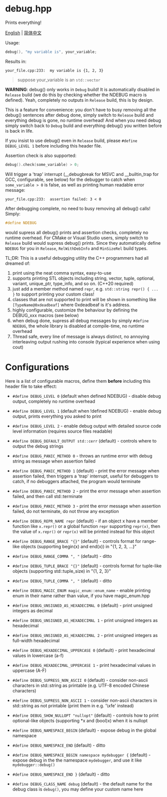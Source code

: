 # debug.hpp

Prints everything!

[English](README.md) | [简体中文](README.zh_CN.md)

Usage:
```cpp
debug(), "my variable is", your_variable;
```

Results in:
```
your_file.cpp:233:  my variable is {1, 2, 3}
```

> suppose your_variable is an `std::vector`

**WARNING**: debug() only works in `Debug` build! It is automatically disabled in `Release` build (we do this by checking whether the NDEBUG macro is defined). Yeah, completely no outputs in `Release` build, this is by design.

This is a feature for convenience: you don't have to busy removing all the debug() sentences after debug done, simply switch to `Release` build and everything debug is gone, no runtime overhead! And when you need debug simply switch back to `Debug` build and everything debug() you written before is back in life.

If you insist to use debug() even in `Release` build, please `#define DEBUG_LEVEL 1` before including this header file.


Assertion check is also supported:
```cpp
debug().check(some_variable) > 0;
```

Will trigger a 'trap' interrupt (__debugbreak for MSVC and __builtin_trap for GCC, configurable, see below) for the debugger to catch when `some_variable > 0` is false, as well as printing human readable error message:
```
your_file.cpp:233:  assertion failed: 3 < 0
```


After debugging complete, no need to busy removing all debug() calls! Simply:
```cpp
#define NDEBUG
```
would supress all debug() prints and assertion checks, completely no runtime overhead. For CMake or Visual Studio users, simply switch to `Release` build would supress debug() prints. Since they automatically define `NDEBUG` for you in `Release`, `RelWithDebInfo` and `MinSizeRel` build types.


TL;DR: This is a useful debugging utility the C++ programmers had all dreamed of:

1. print using the neat comma syntax, easy-to-use
2. supports printing STL objects including string, vector, tuple, optional, variant, unique_ptr, type_info, and so on. (C++20 required)
3. just add a member method named `repr`, e.g. `std::string repr() { ... }` to support printing your custom class!
4. classes that are not supported to print will be shown in something like `[TypeName@0xdeadbeaf]` where 0xdeadbeaf is it's address.
5. highly configurable, customize the behaviour by defining the DEBUG_xxx macros (see below)
6. when debug done, supress all debug messages by simply `#define NDEBUG`, the whole library is disabled at compile-time, no runtime overhead
7. Thread safe, every line of message is always distinct, no annoying interleaving output rushing into console (typical experience when using cout)


# Configurations

Here is a list of configurable macros, define them **before** including this header file to take effect:

* `#define DEBUG_LEVEL 0` (default when defined NDEBUG) - disable debug output, completely no runtime overhead
* `#define DEBUG_LEVEL 1` (default when !defined NDEBUG) - enable debug output, prints everything you asked to print
* `#define DEBUG_LEVEL 2` - enable debug output with detailed source code level information (requires source files readable)

* `#define DEBUG_DEFAULT_OUTPUT std::cerr` (default) - controls where to output the debug strings

* `#define DEBUG_PANIC_METHOD 0` - throws an runtime error with debug string as message when assertion failed
* `#define DEBUG_PANIC_METHOD 1` (default) - print the error message when assertion failed, then triggers a 'trap' interrupt, useful for debuggers to catch, if no debuggers attached, the program would terminate
* `#define DEBUG_PANIC_METHOD 2` - print the error message when assertion failed, and then call std::terminate
* `#define DEBUG_PANIC_METHOD 3` - print the error message when assertion failed, do not terminate, do not throw any exception

* `#define DEBUG_REPR_NAME repr` (default) - if an object x have a member function like `x.repr()` or a global function `repr` supporting `repr(x)`, then the value of `x.repr()` or `repr(x)` will be printed instead for this object

* `#define DEBUG_RANGE_BRACE "{}"` (default) - controls format for range-like objects (supporting begin(x) and end(x)) in "{1, 2, 3, ...}"
* `#define DEBUG_RANGE_COMMA ", "` (default) - ditto

* `#define DEBUG_TUPLE_BRACE "{}"` (default) - controls format for tuple-like objects (supporting std::tuple_size<X>) in "{1, 2, 3}"
* `#define DEBUG_TUPLE_COMMA ", "` (default) - ditto

* `#define DEBUG_MAGIC_ENUM magic_enum::enum_name` - enable printing enum in their name rather than value, if you have magic_enum.hpp

* `#define DEBUG_UNSIGNED_AS_HEXADECIMAL 0` (default) - print unsigned integers as decimal
* `#define DEBUG_UNSIGNED_AS_HEXADECIMAL 1` - print unsigned integers as hexadecimal
* `#define DEBUG_UNSIGNED_AS_HEXADECIMAL 2` - print unsigned integers as full-width hexadecimal

* `#define DEBUG_HEXADECIMAL_UPPERCASE 0` (default) - print hexadecimal values in lowercase (a-f)
* `#define DEBUG_HEXADECIMAL_UPPERCASE 1` - print hexadecimal values in uppercase (A-F)

* `#define DEBUG_SUPRESS_NON_ASCII 0` (default) - consider non-ascii characters in std::string as printable (e.g. UTF-8 encoded Chinese characters)
* `#define DEBUG_SUPRESS_NON_ASCII 1` - consider non-ascii characters in std::string as not printable (print them in e.g. '\xfe' instead)

* `#define DEBUG_SHOW_NULLOPT "nullopt"` (default) - controls how to print optional-like objects (supporting *x and (bool)x) when it is nullopt

* `#define DEBUG_NAMESPACE_BEGIN` (default) - expose debug in the global namespace
* `#define DEBUG_NAMESPACE_END` (default) - ditto

* `#define DEBUG_NAMESPACE_BEGIN namespace mydebugger {` (default) - expose debug in the the namespace `mydebugger`, and use it like `mydebugger::debug()`
* `#define DEBUG_NAMESPACE_END }` (default) - ditto

* `#define DEBUG_CLASS_NAME debug` (default) - the default name for the debug class is `debug()`, you may define your custom name here
